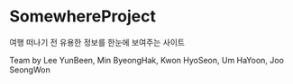 # SomewhereProject
여행 떠나기 전 유용한 정보를 한눈에 보여주는 사이트


Team by Lee YunBeen, Min ByeongHak, Kwon HyoSeon, Um HaYoon, Joo SeongWon
